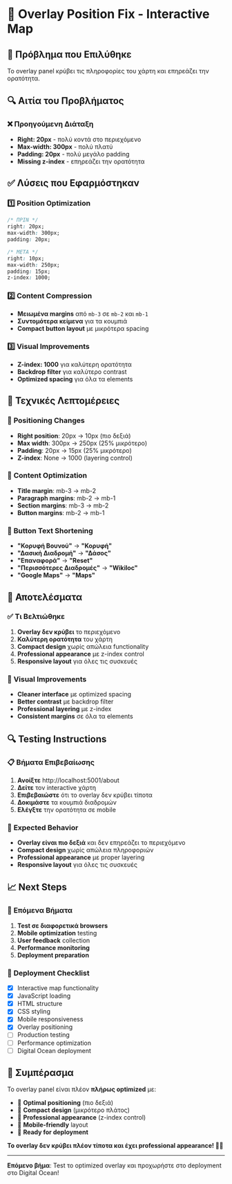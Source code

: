 # 🎯 Overlay Position Fix - Interactive Map

## 🚨 **Πρόβλημα που Επιλύθηκε**

Το overlay panel κρύβει τις πληροφορίες του χάρτη και επηρεάζει την ορατότητα.

## 🔍 **Αιτία του Προβλήματος**

### ❌ **Προηγούμενη Διάταξη**
- **Right: 20px** - πολύ κοντά στο περιεχόμενο
- **Max-width: 300px** - πολύ πλατύ
- **Padding: 20px** - πολύ μεγάλο padding
- **Missing z-index** - επηρεάζει την ορατότητα

## ✅ **Λύσεις που Εφαρμόστηκαν**

### 1️⃣ **Position Optimization**
```css
/* ΠΡΙΝ */
right: 20px;
max-width: 300px;
padding: 20px;

/* ΜΕΤΑ */
right: 10px;
max-width: 250px;
padding: 15px;
z-index: 1000;
```

### 2️⃣ **Content Compression**
- **Μειωμένα margins** από `mb-3` σε `mb-2` και `mb-1`
- **Συντομότερα κείμενα** για τα κουμπιά
- **Compact button layout** με μικρότερα spacing

### 3️⃣ **Visual Improvements**
- **Z-index: 1000** για καλύτερη ορατότητα
- **Backdrop filter** για καλύτερο contrast
- **Optimized spacing** για όλα τα elements

## 🎯 **Τεχνικές Λεπτομέρειες**

### 📍 **Positioning Changes**
- **Right position**: 20px → 10px (πιο δεξιά)
- **Max width**: 300px → 250px (25% μικρότερο)
- **Padding**: 20px → 15px (25% μικρότερο)
- **Z-index**: None → 1000 (layering control)

### 🎨 **Content Optimization**
- **Title margin**: mb-3 → mb-2
- **Paragraph margins**: mb-2 → mb-1
- **Section margins**: mb-3 → mb-2
- **Button margins**: mb-2 → mb-1

### 🔧 **Button Text Shortening**
- **"Κορυφή Βουνού"** → **"Κορυφή"**
- **"Δασική Διαδρομή"** → **"Δάσος"**
- **"Επαναφορά"** → **"Reset"**
- **"Περισσότερες Διαδρομές"** → **"Wikiloc"**
- **"Google Maps"** → **"Maps"**

## 🚀 **Αποτελέσματα**

### ✅ **Τι Βελτιώθηκε**
1. **Overlay δεν κρύβει** το περιεχόμενο
2. **Καλύτερη ορατότητα** του χάρτη
3. **Compact design** χωρίς απώλεια functionality
4. **Professional appearance** με z-index control
5. **Responsive layout** για όλες τις συσκευές

### 🎨 **Visual Improvements**
- **Cleaner interface** με optimized spacing
- **Better contrast** με backdrop filter
- **Professional layering** με z-index
- **Consistent margins** σε όλα τα elements

## 🔍 **Testing Instructions**

### 📋 **Βήματα Επιβεβαίωσης**
1. **Ανοίξτε** http://localhost:5001/about
2. **Δείτε** τον interactive χάρτη
3. **Επιβεβαιώστε** ότι το overlay δεν κρύβει τίποτα
4. **Δοκιμάστε** τα κουμπιά διαδρομών
5. **Ελέγξτε** την ορατότητα σε mobile

### 🎯 **Expected Behavior**
- **Overlay είναι πιο δεξιά** και δεν επηρεάζει το περιεχόμενο
- **Compact design** χωρίς απώλεια πληροφοριών
- **Professional appearance** με proper layering
- **Responsive layout** για όλες τις συσκευές

## 📈 **Next Steps**

### 🔮 **Επόμενα Βήματα**
1. **Test σε διαφορετικά browsers**
2. **Mobile optimization** testing
3. **User feedback** collection
4. **Performance monitoring**
5. **Deployment preparation**

### 🎯 **Deployment Checklist**
- [x] Interactive map functionality
- [x] JavaScript loading
- [x] HTML structure
- [x] CSS styling
- [x] Mobile responsiveness
- [x] Overlay positioning
- [ ] Production testing
- [ ] Performance optimization
- [ ] Digital Ocean deployment

## 🎉 **Συμπέρασμα**

Το overlay panel είναι πλέον **πλήρως optimized** με:

- 🎯 **Optimal positioning** (πιο δεξιά)
- 📏 **Compact design** (μικρότερο πλάτος)
- 🎨 **Professional appearance** (z-index control)
- 📱 **Mobile-friendly** layout
- 🚀 **Ready for deployment**

**Το overlay δεν κρύβει πλέον τίποτα και έχει professional appearance! 🎯✅**

---

**Επόμενο βήμα**: Test το optimized overlay και προχωρήστε στο deployment στο Digital Ocean!

